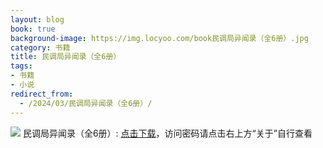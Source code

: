 ```yaml
---
layout: blog
book: true
background-image: https://img.locyoo.com/book民调局异闻录（全6册）.jpg
category: 书籍
title: 民调局异闻录（全6册）
tags:
- 书籍
- 小说
redirect_from:
  - /2024/03/民调局异闻录（全6册）/
---
```

![](https://img.locyoo.com/book民调局异闻录（全6册）.jpg)
民调局异闻录（全6册）: <a name = "ref1" href="https://url18.ctfile.com/f/50983618-1055288350-568d0e?p=3619">点击下载</a>，访问密码请点击右上方“关于”自行查看